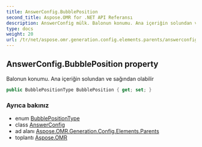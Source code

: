 ```yaml
---
title: AnswerConfig.BubblePosition
second_title: Aspose.OMR for .NET API Referansı
description: AnswerConfig mülk. Balonun konumu. Ana içeriğin solundan ve sağından olabilir
type: docs
weight: 20
url: /tr/net/aspose.omr.generation.config.elements.parents/answerconfig/bubbleposition/
---
```

## AnswerConfig.BubblePosition property

Balonun konumu. Ana içeriğin solundan ve sağından olabilir

```csharp
public BubblePositionType BubblePosition { get; set; }
```

### Ayrıca bakınız

* enum [BubblePositionType](../../../aspose.omr.generation.config.enums/bubblepositiontype/)
* class [AnswerConfig](../)
* ad alanı [Aspose.OMR.Generation.Config.Elements.Parents](../../answerconfig/)
* toplantı [Aspose.OMR](../../../)


